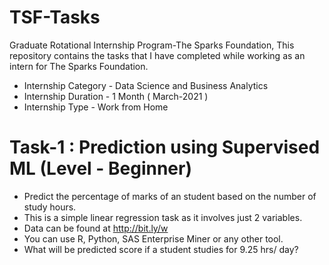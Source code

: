 # TSF-Tasks
Graduate Rotational Internship Program-The Sparks Foundation, This repository contains the tasks that I have completed while working as an intern for The Sparks Foundation.

* Internship Category - Data Science and Business Analytics
* Internship Duration - 1 Month ( March-2021 )
* Internship Type - Work from Home

# Task-1 : Prediction using Supervised ML (Level - Beginner)

* Predict the percentage of marks of an student based on the number of study hours.
* This is a simple linear regression task as it involves just 2 variables.
* Data can be found at http://bit.ly/w
* You can use R, Python, SAS Enterprise Miner or any other tool.
* What will be predicted score if a student studies for 9.25 hrs/ day?
